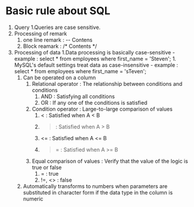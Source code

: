 # Basic rule about SQL

1. Query
    1.Queries are case sensitive.
2. Processing of remark
    1. one line remark :    --  Contens
    2. Block reamark   :    /*
                                Contents
                            */
3. Processing of data
    1.Data processing is basically case-sensitive
         - example :
                select
                    *
                from
                    employees
                where
                    first_name = 'Steven';
        1. MySQL's default settings treat data as case-insensitive 
           - example : 
                select
                    *
                from
                    employees
                where
                    first_name = 'sTeven';
    1. Can be operated on a column
        1. Relational operator : The relationship between conditions and conditions
            1. AND : Satisfying all conditions
            2. OR : If any one of the conditions is satisfied
        2. Condition operator : Large-to-large comparison of values
            1. < : Satisfied when A < B
            2. > : Satisfied when A > B
            3. <= : Satisfied when A <= B
            4. >= : Satisfied when A >= B
        3. Equal comparison of values : Verify that the value of the logic is true or false
            1. = : true
            2. !=, <> : false
    2. Automatically transforms to numbers when parameters are substituted in character form if the data type in the column is numeric
